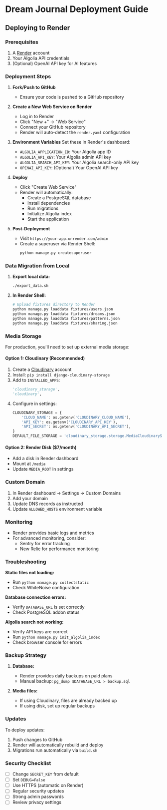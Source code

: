 # Dream Journal Deployment Guide

## Deploying to Render

### Prerequisites
1. A [Render](https://render.com) account
2. Your Algolia API credentials
3. (Optional) OpenAI API key for AI features

### Deployment Steps

1. **Fork/Push to GitHub**
   - Ensure your code is pushed to a GitHub repository

2. **Create a New Web Service on Render**
   - Log in to Render
   - Click "New +" → "Web Service"
   - Connect your GitHub repository
   - Render will auto-detect the `render.yaml` configuration

3. **Environment Variables**
   Set these in Render's dashboard:
   - `ALGOLIA_APPLICATION_ID`: Your Algolia app ID
   - `ALGOLIA_API_KEY`: Your Algolia admin API key
   - `ALGOLIA_SEARCH_API_KEY`: Your Algolia search-only API key
   - `OPENAI_API_KEY`: (Optional) Your OpenAI API key

4. **Deploy**
   - Click "Create Web Service"
   - Render will automatically:
     - Create a PostgreSQL database
     - Install dependencies
     - Run migrations
     - Initialize Algolia index
     - Start the application

5. **Post-Deployment**
   - Visit `https://your-app.onrender.com/admin`
   - Create a superuser via Render Shell:
     ```bash
     python manage.py createsuperuser
     ```

### Data Migration from Local

1. **Export local data:**
   ```bash
   ./export_data.sh
   ```

2. **In Render Shell:**
   ```bash
   # Upload fixtures directory to Render
   python manage.py loaddata fixtures/users.json
   python manage.py loaddata fixtures/dreams.json
   python manage.py loaddata fixtures/patterns.json
   python manage.py loaddata fixtures/sharing.json
   ```

### Media Storage

For production, you'll need to set up external media storage:

#### Option 1: Cloudinary (Recommended)
1. Create a [Cloudinary](https://cloudinary.com) account
2. Install: `pip install django-cloudinary-storage`
3. Add to `INSTALLED_APPS`:
   ```python
   'cloudinary_storage',
   'cloudinary',
   ```
4. Configure in settings:
   ```python
   CLOUDINARY_STORAGE = {
       'CLOUD_NAME': os.getenv('CLOUDINARY_CLOUD_NAME'),
       'API_KEY': os.getenv('CLOUDINARY_API_KEY'),
       'API_SECRET': os.getenv('CLOUDINARY_API_SECRET'),
   }
   DEFAULT_FILE_STORAGE = 'cloudinary_storage.storage.MediaCloudinaryStorage'
   ```

#### Option 2: Render Disk ($7/month)
- Add a disk in Render dashboard
- Mount at `/media`
- Update `MEDIA_ROOT` in settings

### Custom Domain

1. In Render dashboard → Settings → Custom Domains
2. Add your domain
3. Update DNS records as instructed
4. Update `ALLOWED_HOSTS` environment variable

### Monitoring

- Render provides basic logs and metrics
- For advanced monitoring, consider:
  - Sentry for error tracking
  - New Relic for performance monitoring

### Troubleshooting

**Static files not loading:**
- Run `python manage.py collectstatic`
- Check WhiteNoise configuration

**Database connection errors:**
- Verify `DATABASE_URL` is set correctly
- Check PostgreSQL addon status

**Algolia search not working:**
- Verify API keys are correct
- Run `python manage.py init_algolia_index`
- Check browser console for errors

### Backup Strategy

1. **Database:**
   - Render provides daily backups on paid plans
   - Manual backup: `pg_dump $DATABASE_URL > backup.sql`

2. **Media files:**
   - If using Cloudinary, files are already backed up
   - If using disk, set up regular backups

### Updates

To deploy updates:
1. Push changes to GitHub
2. Render will automatically rebuild and deploy
3. Migrations run automatically via `build.sh`

### Security Checklist

- [ ] Change `SECRET_KEY` from default
- [ ] Set `DEBUG=False`
- [ ] Use HTTPS (automatic on Render)
- [ ] Regular security updates
- [ ] Strong admin passwords
- [ ] Review privacy settings